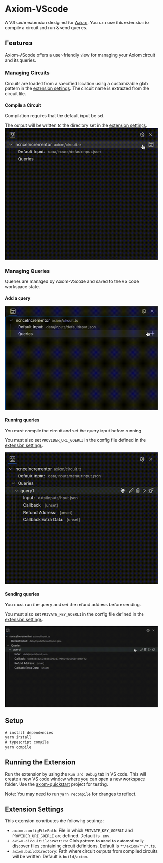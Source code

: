 # Axiom-VScode

A VS code extension designed for [Axiom](https://www.axiom.xyz/). You can use this extension to compile a circuit and run & send queries.

## Features

Axiom-VScode offers a user-friendly view for managing your Axiom circuit and its queries. 

### Managing Circuits

Circuits are loaded from a specified location using a customizable glob pattern in the [extension settings](#extension-settings). The circuit name is extracted from the circuit file.

#### Compile a Circuit

Compilation requires that the default input be set. 

The output will be written to the directory set in the [extension settings](#extension-settings).
<img src="media/compile-circuit.gif" width="500" />

### Managing Queries

Queries are managed by Axiom-VScode and saved to the VS code workspace state. 

#### Add a query
<img src="media/add-query.gif" width="500" />

#### Running queries

You must compile the circuit and set the query input before running.

You must also set `PROVIDER_URI_GOERLI` in the config file defined in the [extension settings](#extension-settings).

<img src="media/run-query.gif" width="500" />

#### Sending queries

You must run the query and set the refund address before sending.

You must also set `PRIVATE_KEY_GOERLI` in the config file defined in the [extension settings](#extension-settings).

<img src="media/send-query.gif" width="500" />

## Setup

```
# install dependencies
yarn install
# typescript compile
yarn compile
```

## Running the Extension

Run the extension by using the `Run and Debug` tab in VS code. This will create a new VS code window where you can open a new workspace folder. Use the [axiom-quickstart](https://github.com/axiom-crypto/axiom-quickstart) project for testing.

Note: You may need to run `yarn recompile` for changes to reflect.

## Extension Settings

This extension contributes the following settings:

* `axiom.configFilePath`: File in which `PRIVATE_KEY_GOERLI` and `PROVIDER_URI_GOERLI` are defined. Default is `.env`.
* `axiom.circuitFilesPattern`: Glob pattern to used to automatically discover files containing circuit definitions. Default is `**/axiom/**/*.ts`.
* `axiom.buildDirectory`: Path where circuit outputs from compiled circuits will be written. Default is `build/axiom`.
